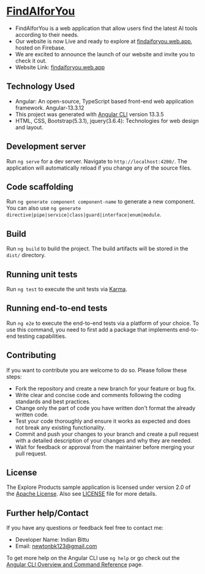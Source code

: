 # [ FindAIforYou ](https://findaiforyou.web.app/)
- FindAIforYou is a web application that allow users find the latest AI tools according to their needs.
- Our website is now Live and ready to explore at [findaiforyou.web.app](https://findaiforyou.web.app/), hosted on Firebase.
- We are excited to announce the launch of our website and invite you to check it out.
- Website Link: [findaiforyou.web.app](https://findaiforyou.web.app/)

## Technology Used

- Angular: An open-source, TypeScript based front-end web application framework. Angular-13.3.12
- This project was generated with [Angular CLI](https://github.com/angular/angular-cli) version 13.3.5
- HTML, CSS, Bootstrap(5.3.1), jquery(3.6.4): Technologies for web design and layout.

## Development server

Run `ng serve` for a dev server. Navigate to `http://localhost:4200/`. The application will automatically reload if you change any of the source files.

## Code scaffolding

Run `ng generate component component-name` to generate a new component. You can also use `ng generate directive|pipe|service|class|guard|interface|enum|module`.

## Build

Run `ng build` to build the project. The build artifacts will be stored in the `dist/` directory.

## Running unit tests

Run `ng test` to execute the unit tests via [Karma](https://karma-runner.github.io).

## Running end-to-end tests

Run `ng e2e` to execute the end-to-end tests via a platform of your choice. To use this command, you need to first add a package that implements end-to-end testing capabilities.

## Contributing

If you want to contribute you are welcome to do so. Please follow these steps:
- Fork the repository and create a new branch for your feature or bug fix.
- Write clear and concise code and comments following the coding standards and best practices.
- Change only the part of code you have written don't format the already written code.
- Test your code thoroughly and ensure it works as expected and does not break any existing functionality.
- Commit and push your changes to your branch and create a pull request with a detailed description of your changes and why they are needed.
- Wait for feedback or approval from the maintainer before merging your pull request.

## License

The Explore Products sample application is licensed under version 2.0 of the [Apache License](https://www.apache.org/licenses/LICENSE-2.0). Also see [LICENSE](LICENSE.txt) file for more details.

## Further help/Contact

If you have any questions or feedback feel free to contact me:
- Developer Name: Indian Bittu
- Email: newtonbk123@gmail.com

To get more help on the Angular CLI use `ng help` or go check out the [Angular CLI Overview and Command Reference](https://angular.io/cli) page.



